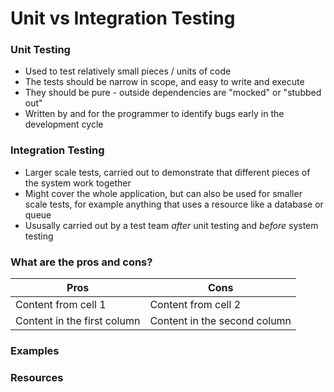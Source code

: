 # Unit vs Integration Testing

### Unit Testing
- Used to test relatively small pieces / units of code
- The tests should be narrow in scope, and easy to write and execute
- They should be pure - outside dependencies are "mocked" or "stubbed out"
- Written by and for the programmer to identify bugs early in the development cycle

### Integration Testing
- Larger scale tests, carried out to demonstrate that different pieces of the system work together
- Might cover the whole application, but can also be used for smaller scale tests, for example anything that uses a resource like a database or queue
- Ususally carried out by a test team _after_ unit testing and _before_ system testing

### What are the pros and cons?

Pros | Cons
------------ | -------------
Content from cell 1 | Content from cell 2
Content in the first column | Content in the second column

### Examples

### Resources
